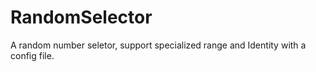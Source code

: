 # RandomSelector
A random number seletor, support specialized range and Identity with a config file.
